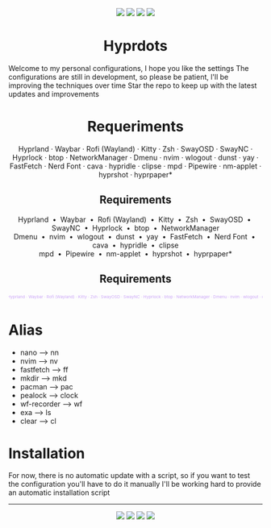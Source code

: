 <p align="center">
  <img src="https://img.shields.io/github/stars/ZepharDev/hyprdots?color=cba6f7&style=for-the-badge&label=Stars&labelColor=1e1e2e&logo=github&logoColor=white">
  <img src="https://img.shields.io/github/commit-activity/y/ZepharDev/hyprdots?color=89b4fa&style=for-the-badge&label=Commits&labelColor=1e1e2e&logo=git&logoColor=white">
  <img src="https://img.shields.io/github/last-commit/ZepharDev/hyprdots?color=f5c2e7&style=for-the-badge&label=Last%20Commit&labelColor=1e1e2e&logo=github&logoColor=white">
  <img src="https://img.shields.io/github/forks/ZepharDev/hyprdots?color=89b4fa&style=for-the-badge&label=Forks&labelColor=1e1e2e&logo=github&logoColor=white">
</p>

<h1 align="center">Hyprdots</h1>

Welcome to my personal configurations, I hope you like the settings
The configurations are still in development, so please be patient, l'll be improving the techniques over time
Star the repo to keep up with the latest updates and improvements

<h1 align="center">Requeriments</h1>

<p align="center">
  Hyprland · Waybar · Rofi (Wayland) · Kitty · Zsh · SwayOSD · SwayNC · Hyprlock · btop · NetworkManager · Dmenu · nvim · wlogout · dunst · yay · FastFetch · Nerd Font · cava · hypridle · clipse · mpd · Pipewire · nm-applet · hyprshot · hyprpaper*
</p>

<h2 align="center">Requirements</h2>

<p align="center">
  Hyprland &nbsp;•&nbsp; Waybar &nbsp;•&nbsp; Rofi (Wayland) &nbsp;•&nbsp; Kitty &nbsp;•&nbsp; Zsh &nbsp;•&nbsp; SwayOSD &nbsp;•&nbsp; SwayNC &nbsp;•&nbsp; Hyprlock &nbsp;•&nbsp; btop &nbsp;•&nbsp; NetworkManager <br/>
  Dmenu &nbsp;•&nbsp; nvim &nbsp;•&nbsp; wlogout &nbsp;•&nbsp; dunst &nbsp;•&nbsp; yay &nbsp;•&nbsp; FastFetch &nbsp;•&nbsp; Nerd Font &nbsp;•&nbsp; cava &nbsp;•&nbsp; hypridle &nbsp;•&nbsp; clipse <br/>
  mpd &nbsp;•&nbsp; Pipewire &nbsp;•&nbsp; nm-applet &nbsp;•&nbsp; hyprshot &nbsp;•&nbsp; hyprpaper*
</p>

<h2 align="center">Requirements</h2>

<p align="center">
  <svg viewBox="0 0 1000 30" width="100%" height="30">
    <text font-size="16" fill="#cba6f7">
      <textPath href="#path">
        Hyprland · Waybar · Rofi (Wayland) · Kitty · Zsh · SwayOSD · SwayNC · Hyprlock · btop · NetworkManager · Dmenu · nvim · wlogout · dunst · yay · FastFetch · Nerd Font · cava · hypridle · clipse · mpd · Pipewire · nm-applet · hyprshot · hyprpaper *
      </textPath>
    </text>
    <path id="path" d="M0,15 H2000" fill="none">
      <animate attributeName="d" from="M0,15 H2000" to="M-1000,15 H1000" dur="15s" repeatCount="indefinite" />
    </path>
  </svg>
</p>

# Alias

- nano --> nn
- nvim --> nv
- fastfetch --> ff
- mkdir --> mkd
- pacman --> pac
- pealock --> clock
- wf-recorder --> wf
- exa --> ls
- clear --> cl


# Installation 

For now, there is no automatic update with a script, so if you want to test the configuration you'll have to do it manually
I'll be working hard to provide an automatic installation script

---

<p align="center">
  <img src="https://img.shields.io/badge/Built%20with-Hyprland-89b4fa?style=for-the-badge&logo=hyprland&logoColor=white&labelColor=1e1e2e" />&#32;<img src="https://img.shields.io/badge/Powered%20by-Arch_Linux-8bd5fa?style=for-the-badge&logo=arch-linux&logoColor=white&labelColor=1e1e2e" />&#32;<img src="https://img.shields.io/badge/Crafted%20by-ZepharDev-cba6f7?style=for-the-badge&logo=github&logoColor=white&labelColor=1e1e2e" />&#32;<img src="https://img.shields.io/badge/License-GNU%20GPLv3-cba6f7?style=for-the-badge&labelColor=1e1e2e&logo=gnu&logoColor=white" />
</p>